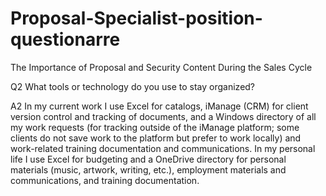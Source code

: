 # Proposal-Specialist-position-questionarre
The Importance of Proposal and Security Content During the Sales Cycle 

Q2 What tools or technology do you use to stay organized? 

A2 In my current work I use Excel for catalogs, iManage (CRM) for client version control and tracking of documents, and a Windows directory of all my work requests (for tracking outside of the iManage platform; some clients do not save work to the platform but prefer to work locally) and work-related training documentation and communications.  In my personal life I use Excel for budgeting and a OneDrive directory for personal materials (music, artwork, writing, etc.), employment materials and communications, and training documentation.
